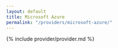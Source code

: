 ```yaml
---
layout: default
title: Microsoft Azure
permalink: "/providers/microsoft-azure/"
---
```


{% include provider/provider.md %}
